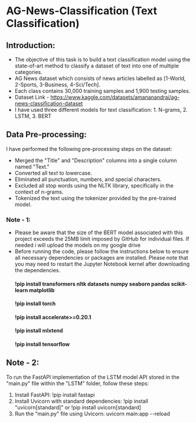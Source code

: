 # AG-News-Classification (Text Classification)

## Introduction:
* The objective of this task is to build a text classification model using the state-of-art method to classify a dataset of text into one of multiple categories.  
* AG News dataset which consists of news articles labelled as [1-World, 2-Sports, 3-Business, 4-Sci/Tech].
* Each class contains 30,000 training samples and 1,900 testing samples.
* Dataset Link - https://www.kaggle.com/datasets/amananandrai/ag-news-classification-dataset
* I have used three different models for text classification: 1. N-grams, 2. LSTM, 3. BERT
  
## Data Pre-processing:
I have performed the following pre-processing steps on the dataset:

* Merged the "Title" and "Description" columns into a single column named "Text."
* Converted all text to lowercase.
* Eliminated all punctuation, numbers, and special characters.
* Excluded all stop words using the NLTK library, specifically in the context of n-grams.
* Tokenized the text using the tokenizer provided by the pre-trained model.
  
### Note - 1:
* Please be aware that the size of the BERT model associated with this project exceeds the 25MB limit imposed by GitHub for individual files. If needed i will upload the models on my google drive
* Before running the code, please follow the instructions below to ensure all necessary dependencies or packages are installed. Please note that you may need to restart the Jupyter Notebook kernel after downloading the dependencies.
   #### !pip install transformers nltk datasets numpy seaborn pandas scikit-learn matplotlib
   #### !pip install torch
   #### !pip install accelerate>=0.20.1
   #### !pip install mlxtend
   #### !pip install tensorflow

## Note - 2:
To run the FastAPI implementation of the LSTM model API stored in the "main.py" file within the "LSTM" folder, follow these steps:
1. Install FastAPI:
   !pip install fastapi
2. Install Uvicorn with standard dependencies:
   !pip install "uvicorn[standard]" or !pip install uvicorn[standard]
3. Run the "main.py" file using Uvicorn:
   uvicorn main:app --reload

